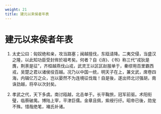 ```yaml
---
weight: 21
title: 建元以来侯者年表
---
```


# 建元以来侯者年表

1. <span id="建元以来侯者年表-1"></span>
太史公曰：匈奴绝和亲，攻当路塞；闽越擅伐，东瓯请降。二夷交侵，当盛汉之隆，以此知功臣受封侔於祖考矣。何者？自《诗》、《书》称三代“戎狄是膺，荆荼是征”，齐桓越燕伐山戎，武灵王以区区赵服单于，秦缪用百里霸西戎，吴楚之君以诸侯役百越。况乃以中国一统，明天子在上，兼文武，席卷四海，内辑亿万之众，岂以晏然不为连境征伐哉！自是後，遂出师北讨强胡，南诛劲越，将卒以次封矣。

2. <span id="建元以来侯者年表-2"></span>
孝武之代，天下多虞。南讨瓯越，北击单于。长平鞠旅，冠军前驱。术阳衔璧，临蔡破禺。博陆上宰，平津巨儒。金章且佩，紫绶行纡。昭帝已後，勋宠不殊。惜哉绝笔，褚氏补诸。
